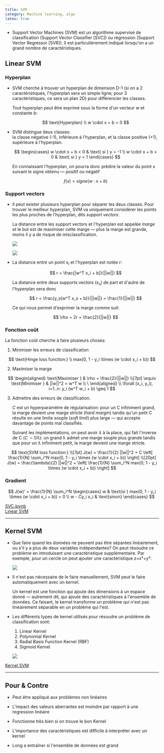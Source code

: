 ```yaml
---
title: SVM
category: Machine learning, algo
latex: true
---
```


* Support Vector Machines (SVM) est un algorithme supervisé de classification (Support Vector Classifier [SVC]) ou régression (Support Vector Regressor [SVR]). Il est particulièrement indiqué lorsqu'on a un grand nombre de caractéristiques.

## Linear SVM

### Hyperplan

* SVM cherche à trouver un hyperplan de dimension D-1 (si on a 2 caractéristiques, l'hyperplan sera un simple ligne; pour 3 caractéristiques, ce sera un plan 2D) pour différencier les classes.

  Tout hyperplan peut être exprimé sous la forme d'un vecteur *w* et constante *b*:

  $$
  \text{Hyperplan} \\  
  w \cdot x + b = 0
  $$

* SVM distingue deux classes:  
  la classe négative (-1), inférieure à l'hyperplan, et la classe positive (+1), supérieure à l'hyperplan.

  $$
  \begin{cases}
  w \cdot x + b < 0 & \text{ si } y = -1  \\
  w \cdot x + b > 0 & \text{ si } y = 1
  \end{cases}
  $$

  En connaissant l'hyperplan, on pourra donc prédire la valeur du point *x* suivant le signe obtenu — positif ou négatif

  $$
  f(x) = signe(w \cdot x + b)
  $$

### Support vectors

* Il peut exister plusieurs hyperplan pour séparer les deux classes. Pour trouver le meilleur hyperplan, SVM va uniquement considérer les points les plus proches de l'hyperplan, dits *support vectors*.

  La distance entre les support vectors et l'hyperplan est appelée *marge* et le but est de maximiser cette marge — plus la marge est grande, moins il y a de risque de misclassification.

   ![](https://i.imgur.com/MdoZwKz.png)

   ![](https://i.imgur.com/QNK8Jey.png?1)

* La distance entre un point x<sub>i</sub> et l'hyperplan est notée *r*:

  $$
  r = \frac{|w^T x_i + b|}{||w||}
  $$

  La distance entre deux supports vectors (x<sub>s</sub>) de part et d'autre de l'hyperplan sera donc

  $$
  r = \frac{y_s(w^T x_s + b)}{||w||} = \frac{1}{||w||}
  $$

  Ce qui nous permet d'exprimer la marge comme suit:

  $$
  \rho = 2r = \frac{2}{||w||}
  $$

### Fonction coût

La fonction coût cherche à faire plusieurs choses:

1. Minimiser les erreurs de classification

  $$
  \text{Hinge loss function:} \\
  max(0, 1 - y_i \times (w \cdot x_i + b))
  $$

2. Maximiser la marge

  $$
  \begin{aligned}
  \text{Maximiser } & \rho = \frac{2}{||w||} \\[7pt]
  \equiv \text{Minimiser } & ||w||^2 = w^T w \\
  \ 
  \end{aligned}
  \\
  \forall (x_i, y_i), i=1..n: y_i (w^T w_i + b) \geq 1
  $$

3. Admettre des erreurs de classification.

   *C* est un hyperparamètre de régularisation: pour un C infiniment grand, la marge devient une marge stricte (*hard margin*) tandis qu'un petit C résulte en une limite souple (*soft limit*) plus large — qui accepte davantage de points mal classifiés.

   Suivant les implémentations, on peut avoir *&lambda;* à la place, qui fait l'inverse de C (*C ∼ 1/&lambda;*): un grand &lambda; admet une marge souple plus grande tandis que pour un &lambda; infiniment petit, la marge devient une marge stricte.

  $$
  \text{SVM loss function:} \\[7pt]
  J(w) = \frac{1}{2} ||w||^2
       + C \left[
             \frac{1}{N} \sum_i^N max(0, 1 - y_i \times (w \cdot x_i + b))
           \right]
  \\[20pt]
  J(w) = \frac{\lambda}{2} ||w||^2
       + \left[
             \frac{1}{N} \sum_i^N max(0, 1 - y_i \times (w \cdot x_i + b))
           \right]
  $$

### Gradient

$$
J(w)' = \frac{1}{N} \sum_i^N \begin{cases}
w  & \text{si } max(0, 1 - y_i \times (w \cdot x_i + b)) = 0 \\
w - Cy_i x_i & \text{sinon}
\end{cases}
$$

[SVC.ipynb](notebooks/SVC.ipynb)  
[Linear SVM](http://www.adeveloperdiary.com/data-science/machine-learning/support-vector-machines-for-beginners-linear-svm/)

---

## Kernel SVM

* Que faire quand les données ne peuvent pas être séparées linéairement, ou s'il y a plus de deux variables indépendantes? On peut résoudre ce problème en introduisant une caractéristique supplémentaire. Par exemple, pour un cercle on peut ajouter une caractéristique z=x²+y²:

  ![](https://i.imgur.com/mJVJIfy.png)

* Il n'est pas nécessaire de le faire manuellement, SVM peut le faire automatiquement avec un *kernel*.

  Un kernel est une fonction qui ajoute des dimensions à un espace donné — autrement dit, qui ajoute des caractéristiques à l'ensemble de données. Ce faisant, le kernel transforme un problème qui n'est pas linéairement séparable en un problème qui l'est.

* Les différents types de kernel utilisés pour résoudre un problème de classification sont:

  1. Linear Kernel
  2. Polynomial Kernel
  3. Radial Basis Function Kernel (RBF)
  4. Sigmoid Kernel

  ![](https://i.imgur.com/0c1yOuB.png)

[Kernel SVM](http://www.adeveloperdiary.com/data-science/machine-learning/support-vector-machines-for-beginners-kernel-svm/)

---

## Pour & Contre

* Peut être appliqué aux problèmes non linéaires

* L'impact des valeurs aberrantes est moindre par rapport à une regression linéaire

* Fonctionne très bien si on trouve le bon Kernel

* L'importance des caractéristiques est difficile à interpréter avec un kernel

* Long a entraîner si l'ensemble de données est grand